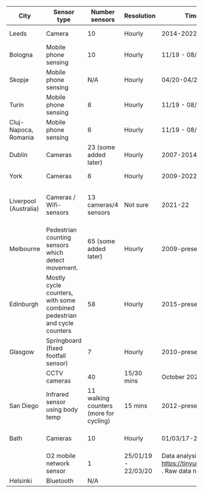 | City | Sensor type | Number sensors | Resolution | Time period | Data link | 
|---|---|---|---|---|---|
| Leeds | Camera |10 | Hourly | 2014-2022 |  Weekly csvs: https://tinyurl.com/4y3dxxzb | 
| Bologna | Mobile phone sensing| 10 | Hourly | 11/19 - 08/22 (~3 years) | Monthly csvs: https://tinyurl.com/2p8ty9f2 | 
| Skopje |Mobile phone sensing | N/A | Hourly | 04/20-04/21 | Monthly csvs: https://tinyurl.com/269y7nst | 
| Turin | Mobile phone sensing | 8 | Hourly | 11/19 - 08/22 (~3 years)) |Monthly csvs: https://tinyurl.com/yc7sdme5 | 
| Cluj-Napoca,   Romania | Mobile phone sensing | 6 | Hourly | 11/19 - 08/22 (~3 years) | Monthly csvs: https://tinyurl.com/2z7a3m3k | 
| Dublin | Cameras | 23 (some added later) | Hourly  | 2007-2014| Yearly csvs: https://tinyurl.com/2n5he5rv. | 
| York | Cameras  | 6 | Hourly  | 2009-2022 | One csv: https://tinyurl.com/ymj68ke6 | 
| Liverpool (Australia) | Cameras / Wifi-sensors| 13 cameras/4 sensors | Not sure | 2021-22 | One csv: https://tinyurl.com/3kekyzs7 (but can only see counts of bikes/cars and not pedestrians||
| Melbourne | Pedestrian counting sensors which detect movement. | 65 (some added later) | Hourly | 2009-present| One csv: https://tinyurl.com/94cmc7bk |
| Edinburgh | Mostly cycle counters, with some combined pedestrian and cycle counters | 58 | Hourly | 2015-present | Dashboard with data for specific days https://tinyurl.com/yk2dafse |
| Glasgow | Springboard (fixed footfall sensor) | 7 | Hourly | 2010-present | https://tinyurl.com/y24bpa36 | 
|  | CCTV   cameras | 40 | 15/30 mins | October 2021-present | https://tinyurl.com/ms5nyzb3 |
| San Diego | Infrared sensor using body temp | 11 walking counters (more for cycling) | 15 mins | 2012-present | Dashboard: https://tinyurl.com/5xmz9e9k. Raw data not available | 
| Bath | Cameras | 10 | Hourly | 01/03/17-20/05/19 | Data summary: https://tinyurl.com/yck2asyp. Raw data not available | 
|  | O2   mobile network sensor | 1 | 25/01/19 - 22/03/20 | Data analysis: https://tinyurl.com/2p8xxt8h . Raw data not available| 
| Helsinki | Bluetooth | N/A | | 
